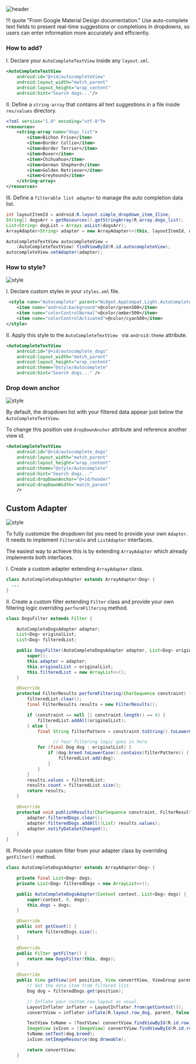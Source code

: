 ![header](/images/autocomplete1.png)

!!! quote "From Google Material Design documentation."
    Use auto-complete text fields to present real-time suggestions or completions in dropdowns, so users can enter information more accurately and efficiently.


### How to add?

I. Declare your `AutoCompleteTextView` inside any `layout.xml`.

```xml
<AutoCompleteTextView
    android:id="@+id/autocompleteView"
    android:layout_width="match_parent"
    android:layout_height="wrap_content"
    android:hint="Search dogs..."/>
```

II. Define a `string-array` that contains all text suggestions in a file inside `res/values` directory.

```xml
<?xml version="1.0" encoding="utf-8"?>
<resources>
    <string-array name="dogs_list">
        <item>Bichon Frise</item>
        <item>Border Collie</item>
        <item>Border Terrier</item>
        <item>Boxer</item>
        <item>Chihuahua</item>
        <item>German Shepherd</item>
        <item>Golden Retriever</item>
        <item>Greyhound</item>
    </string-array>
</resources>
```

III. Define a `filterable list adapter` to manage the auto completion data list.

```java
int layoutItemId = android.R.layout.simple_dropdown_item_1line;
String[] dogsArr = getResources().getStringArray(R.array.dogs_list);
List<String> dogList = Arrays.asList(dogsArr);
ArrayAdapter<String> adapter = new ArrayAdapter<>(this, layoutItemId, dogList);

AutoCompleteTextView autocompleteView =
    (AutoCompleteTextView) findViewById(R.id.autocompleteView);
autocompleteView.setAdapter(adapter);
```

### How to style?
![style](/images/autocomplete2.png)

I. Declare custom styles in your `styles.xml` file.

```xml
 <style name="Autocomplete" parent="Widget.AppCompat.Light.AutoCompleteTextView">
    <item name="android:background">@color/green500</item>
    <item name="colorControlNormal">@color/amber500</item>
    <item name="colorControlActivated">@color/cyan500</item>
</style>
```

II. Apply this style to the `AutoCompleteTextView ` via `android:theme` attribute.

```xml
<AutoCompleteTextView
    android:id="@+id/autocomplete_dogs"
    android:layout_width="match_parent"
    android:layout_height="wrap_content"
    android:theme="@style/Autocomplete"
    android:hint="Search dogs..." />
```

### Drop down anchor
![style](/images/autocomplete3.png)

By default, the dropdown list with your filtered data appear just below the `AutoCompleteTextView`.

To change this position use `dropDownAnchor` attribute and reference another view id.

```xml
<AutoCompleteTextView
    android:id="@+id/autocomplete_dogs"
    android:layout_width="match_parent"
    android:layout_height="wrap_content"
    android:theme="@style/Autocomplete"
    android:hint="Search dogs..."
    android:dropDownAnchor="@+id/header"
    android:dropDownWidth="match_parent"
    />
```

## Custom Adapter
![style](/images/autocomplete4.png)

To fully customize the dropdown list you need to provide your own `Adapter`. It needs to implement `Filterable` and `ListAdapter` interfaces.

The easiest way to achieve this is by extending `ArrayAdapter` which already implements both interfaces.


I. Create a custom adapter extending `ArrayAdapter` class.

```java
class AutoCompleteDogsAdapter extends ArrayAdapter<Dog> {
  ...
}
```

II. Create a custom filter extending `Filter` class and provide your own filtering logic overriding `performFiltering` method.

```java
class DogsFilter extends Filter {

    AutoCompleteDogsAdapter adapter;
    List<Dog> originalList;
    List<Dog> filteredList;

    public DogsFilter(AutoCompleteDogsAdapter adapter, List<Dog> originalList) {
        super();
        this.adapter = adapter;
        this.originalList = originalList;
        this.filteredList = new ArrayList<>();
    }

    @Override
    protected FilterResults performFiltering(CharSequence constraint) {
        filteredList.clear();
        final FilterResults results = new FilterResults();

        if (constraint == null || constraint.length() == 0) {
            filteredList.addAll(originalList);
        } else {
            final String filterPattern = constraint.toString().toLowerCase().trim();

			      // Your filtering logic goes in here
            for (final Dog dog : originalList) {
                if (dog.breed.toLowerCase().contains(filterPattern)) {
                    filteredList.add(dog);
                }
            }
        }
        results.values = filteredList;
        results.count = filteredList.size();
        return results;
    }

    @Override
    protected void publishResults(CharSequence constraint, FilterResults results) {
        adapter.filteredDogs.clear();
        adapter.filteredDogs.addAll((List) results.values);
        adapter.notifyDataSetChanged();
    }
}
```

III. Provide your custom filter from your adapter class by overriding `getFilter()` method.

```java
class AutoCompleteDogsAdapter extends ArrayAdapter<Dog> {

    private final List<Dog> dogs;
    private List<Dog> filteredDogs = new ArrayList<>();

    public AutoCompleteDogsAdapter(Context context, List<Dog> dogs) {
        super(context, 0, dogs);
        this.dogs = dogs;
    }

    @Override
    public int getCount() {
        return filteredDogs.size();
    }

    @Override
    public Filter getFilter() {
        return new DogsFilter(this, dogs);
    }

    @Override
    public View getView(int position, View convertView, ViewGroup parent) {
        // Get the data item from filtered list.
        Dog dog = filteredDogs.get(position);

	    // Inflate your custom row layout as usual.
        LayoutInflater inflater = LayoutInflater.from(getContext());
        convertView = inflater.inflate(R.layout.row_dog, parent, false);

        TextView tvName = (TextView) convertView.findViewById(R.id.row_breed);
        ImageView ivIcon = (ImageView) convertView.findViewById(R.id.row_icon);
        tvName.setText(dog.breed);
        ivIcon.setImageResource(dog.drawable);

        return convertView;
    }
```
